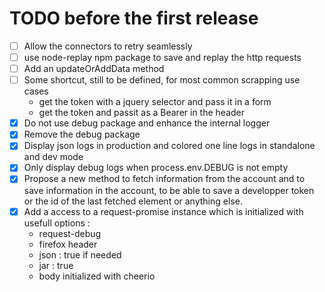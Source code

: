TODO before the first release
=============================

 - [ ] Allow the connectors to retry seamlessly
 - [ ] use node-replay npm package to save and replay the http requests
 - [ ] Add an updateOrAddData method
 - [ ] Some shortcut, still to be defined, for most common scrapping use cases
      - get the token with a jquery selector and pass it in a form
      - get the token and passit as a Bearer in the header
 - [X] Do not use debug package and enhance the internal logger
  - [X] Remove the debug package
  - [X] Display json logs in production and colored one line logs in standalone and dev mode
  - [X] Only display debug logs when process.env.DEBUG is not empty
 - [X] Propose a new method to fetch information from the account and to save information in the
   account, to be able to save a developper token or the id of the last fetched element or anything
   else.
 - [X] Add a access to a request-promise instance which is initialized with usefull options :
    - request-debug
    - firefox header
    - json : true if needed
    - jar : true
    - body initialized with cheerio
